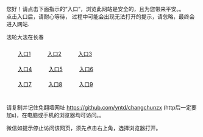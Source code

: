 您好！请点击下面指示的“入口”，浏览此网站是安全的，且为您带来平安。。 <br/>
点击入口后，请耐心等待， 过程中可能会出现无法打开的提示，请忽略，最终会进入网站. </br>

法轮大法在长春<br/>
<div style="padding:10px"><a style="margin:20px" target="_blank" href="https://ds21bnv8pgg39.cloudfront.net/2Qpsp?xjmxno" id="ccLink1" rel="nofollow">入口1</a> <a target="_blank" style="margin:20px" href="https://d2xz7kaxdgxiru.cloudfront.net/2Qpsp?yedzfz" id="ccLink2" rel="nofollow">入口2</a> <a style="margin:20px" target="_blank" href="https://d1ic9co54qeryi.cloudfront.net/2Qpsp?eglnedda" id="ccLink3" rel="nofollow">入口3</a></div>

<div style="padding:10px" ><a style="margin:20px" target="_blank" href="https://ds21bnv8pgg39.cloudfront.net/2Qpsp?xjmxno" id="ccLink4" rel="nofollow">入口4</a> <a style="margin:20px" href="https://d2xz7kaxdgxiru.cloudfront.net/2Qpsp?yedzfz" target="_blank" id="ccLink5" rel="nofollow">入口5</a> <a style="margin:20px" href="https://d1ic9co54qeryi.cloudfront.net/2Qpsp?eglnedda" target="_blank" id="ccLink6" rel="nofollow">入口6</a></div>

<div style="padding:10px"><a style="margin:20px" target="_blank" href="https://ds21bnv8pgg39.cloudfront.net/2Qpsp?xjmxno" id="ccLink7" rel="nofollow">入口7</a> <a style="margin:20px" href="https://d2xz7kaxdgxiru.cloudfront.net/2Qpsp?yedzfz" target="_blank" id="ccLink8" rel="nofollow">入口8</a> <a style="margin:20px" target="_blank" href="https://d1ic9co54qeryi.cloudfront.net/2Qpsp?eglnedda" id="ccLink9" rel="nofollow">入口9</a></div>

<br/>



请复制并记住免翻墙网址 https://github.com/yntd/changchunzx (http后一定要加s)，在电脑或手机的浏览器均可访问。。<br/>

微信如提示停止访问该网页，须先点击右上角，选择浏览器打开。
